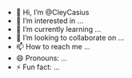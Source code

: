- 👋 Hi, I’m @CleyCasius
- 👀 I’m interested in ...
- 🌱 I’m currently learning ...
- 💞️ I’m looking to collaborate on ...
- 📫 How to reach me ...
- 😄 Pronouns: ...
- ⚡ Fun fact: ...

<!---
CleyCasius/CleyCasius is a ✨ special ✨ repository because its `README.md` (this file) appears on your GitHub profile.
You can click the Preview link to take a look at your changes.
--->
